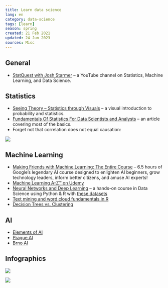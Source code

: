 ```yaml
---
title: Learn data science
lang: en
category: data-science
tags: [learn]
season: spring
created: 21 Feb 2021
updated: 24 Jun 2023
sources: Misc
---
```


## General
- [StatQuest with Josh Starmer](https://www.youtube.com/@statquest) – a YouTube channel on Statistics, Machine Learning, and Data Science.

## Statistics
- [Seeing Theory – Statistics through Visuals](http://seeingtheory.io) – a visual introduction to probability and statistics.
- [Fundamentals Of Statistics For Data Scientists and Analysts](https://towardsdatascience.com/fundamentals-of-statistics-for-data-scientists-and-data-analysts-69d93a05aae7) – an article covering most of the basics.
- Forget not that correlation does not equal causation:

![](__files/correlation-causation.png)

## Machine Learning
- [Making Friends with Machine Learning: The Entire Course](https://www.youtube.com/watch?v=1vkb7BCMQd0) – 6.5 hours of Google’s legendary AI course designed to enlighten AI beginners, grow technology leaders, inform better citizens, and amuse AI experts!
- [Machine Learning A-Z™ on Udemy](https://www.udemy.com/machinelearning/)
- [Neural Networks and Deep Learning](http://neuralnetworksanddeeplearning.com/chap2.html) – a hands-on course in Data Science using Python & R with [these datasets](https://www.superdatascience.com/machine-learning/)
- [Text mining and word cloud fundamentals in R](http://www.sthda.com/english/wiki/text-mining-and-word-cloud-fundamentals-in-r-5-simple-steps-you-should-know)
- [Decision Trees vs. Clustering](http://blog.data-miners.com/2008/10/decision-trees-and-clustering.html)

## AI
- [Elements of AI](https://www.elementsofai.com/)
- [Prague AI](https://prg.ai/)
- [Brno AI](https://www.brno.ai/)

## Infographics

![](../__files/become-effective-data-scientist.png)

![](../__files/machine-learning.jpeg)
